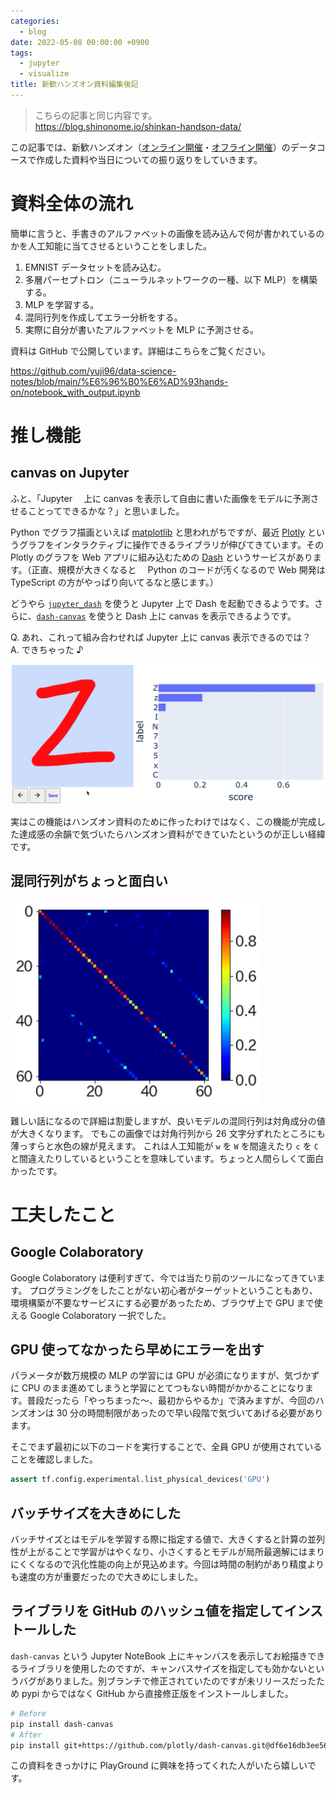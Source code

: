 ```yaml
---
categories:
  - blog
date: 2022-05-08 00:00:00 +0900
tags:
  - jupyter
  - visualize
title: 新歓ハンズオン資料編集後記
---
```


> こちらの記事と同じ内容です。  
> <https://blog.shinonome.io/shinkan-handson-data/>

この記事では、新歓ハンズオン（[オンライン開催](https://twitter.com/pgsus_info/status/1510531311559405571)・[オフライン開催](https://twitter.com/PlayGround_Log/status/1513746512073076738)）のデータコースで作成した資料や当日についての振り返りをしていきます。

# 資料全体の流れ

簡単に言うと、手書きのアルファベットの画像を読み込んで何が書かれているのかを人工知能に当てさせるということをしました。

1. EMNIST データセットを読み込む。
2. 多層パーセプトロン（ニューラルネットワークの一種、以下 MLP）を構築する。
3. MLP を学習する。
4. 混同行列を作成してエラー分析をする。
5. 実際に自分が書いたアルファベットを MLP に予測させる。

資料は GitHub で公開しています。詳細はこちらをご覧ください。

<https://github.com/yuji96/data-science-notes/blob/main/%E6%96%B0%E6%AD%93hands-on/notebook_with_output.ipynb>

# 推し機能

## canvas on Jupyter

ふと、「Jupyter 　上に canvas を表示して自由に書いた画像をモデルに予測させることってできるかな？」と思いました。

Python でグラフ描画といえば [matplotlib](https://matplotlib.org/) と思われがちですが、最近 [Plotly](https://plotly.com/python/) というグラフをインタラクティブに操作できるライブラリが伸びてきています。その Plotly のグラフを Web アプリに組み込むための [Dash](https://plotly.com/dash/) というサービスがあります。（正直、規模が大きくなると　 Python のコードが汚くなるので Web 開発は TypeScript の方がやっぱり向いてるなと感じます。）

どうやら [`jupyter_dash`](https://github.com/plotly/jupyter-dash#readme) を使うと Jupyter 上で Dash を起動できるようです。さらに、[`dash-canvas`](https://dash.plotly.com/canvas) を使うと Dash 上に canvas を表示できるようです。

Q. あれ、これって組み合わせれば Jupyter 上に canvas 表示できるのでは？  
A. できちゃった ♪

<img src="/assets/img/posts/jupyter-canvas.png" width=600>

実はこの機能はハンズオン資料のために作ったわけではなく、この機能が完成した達成感の余韻で気づいたらハンズオン資料ができていたというのが正しい経緯です。

## 混同行列がちょっと面白い

<img src="/assets/img/posts/cm.png" width=400>

難しい話になるので詳細は割愛しますが、良いモデルの混同行列は対角成分の値が大きくなります。
でもこの画像では対角行列から 26 文字分ずれたところにも薄っすらと水色の線が見えます。
これは人工知能が `w` を `W` を間違えたり `c` を `C` と間違えたりしているということを意味しています。ちょっと人間らしくて面白かったです。

# 工夫したこと

## Google Colaboratory

Google Colaboratory は便利すぎて、今では当たり前のツールになってきています。
プログラミングをしたことがない初心者がターゲットということもあり、環境構築が不要なサービスにする必要があったため、ブラウザ上で GPU まで使える Google Colaboratory 一択でした。

## GPU 使ってなかったら早めにエラーを出す

パラメータが数万規模の MLP の学習には GPU が必須になりますが、気づかずに CPU のまま進めてしまうと学習にとてつもない時間がかかることになります。普段だったら「やっちまった～、最初からやるか」で済みますが、今回のハンズオンは 30 分の時間制限があったので早い段階で気づいてあげる必要があります。

そこでまず最初に以下のコードを実行することで、全員 GPU が使用されていることを確認しました。

```python
assert tf.config.experimental.list_physical_devices('GPU')
```

## バッチサイズを大きめにした

バッチサイズとはモデルを学習する際に指定する値で、大きくすると計算の並列性が上がることで学習がはやくなり、小さくするとモデルが局所最適解にはまりにくくなるので汎化性能の向上が見込めます。今回は時間の制約があり精度よりも速度の方が重要だったので大きめにしました。

## ライブラリを GitHub のハッシュ値を指定してインストールした

`dash-canvas` という Jupyter NoteBook 上にキャンバスを表示してお絵描きできるライブラリを使用したのですが、キャンバスサイズを指定しても効かないというバグがありました。別ブランチで修正されていたのですが未リリースだったため pypi からではなく GitHub から直接修正版をインストールしました。

```zsh
# Before
pip install dash-canvas
# After
pip install git+https://github.com/plotly/dash-canvas.git@df6e16db3ee56e93674faff6b1d2dd28ef4b3094
```

この資料をきっかけに PlayGround に興味を持ってくれた人がいたら嬉しいです。
